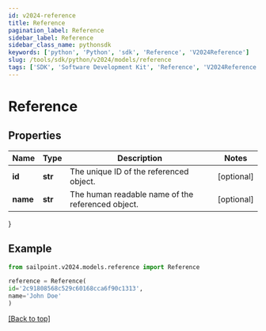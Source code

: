 ```yaml
---
id: v2024-reference
title: Reference
pagination_label: Reference
sidebar_label: Reference
sidebar_class_name: pythonsdk
keywords: ['python', 'Python', 'sdk', 'Reference', 'V2024Reference'] 
slug: /tools/sdk/python/v2024/models/reference
tags: ['SDK', 'Software Development Kit', 'Reference', 'V2024Reference']
---
```


# Reference


## Properties

Name | Type | Description | Notes
------------ | ------------- | ------------- | -------------
**id** | **str** | The unique ID of the referenced object. | [optional] 
**name** | **str** | The human readable name of the referenced object. | [optional] 
}

## Example

```python
from sailpoint.v2024.models.reference import Reference

reference = Reference(
id='2c91808568c529c60168cca6f90c1313',
name='John Doe'
)

```
[[Back to top]](#) 


